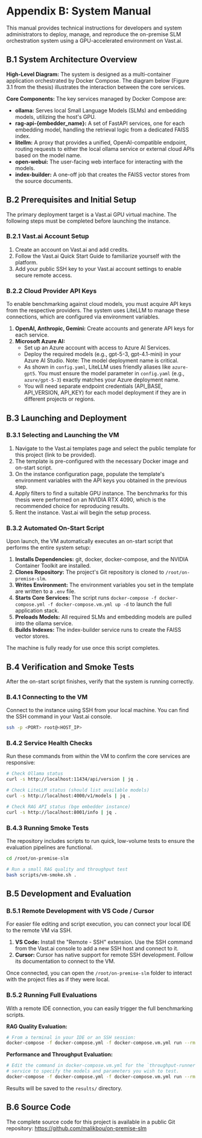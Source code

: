 # Appendix B: System Manual

This manual provides technical instructions for developers and system administrators to deploy, manage, and reproduce the on-premise SLM orchestration system using a GPU-accelerated environment on Vast.ai.

## B.1 System Architecture Overview

**High-Level Diagram:** The system is designed as a multi-container application orchestrated by Docker Compose. The diagram below (Figure 3.1 from the thesis) illustrates the interaction between the core services.

**Core Components:** The key services managed by Docker Compose are:

- **ollama:** Serves local Small Language Models (SLMs) and embedding models, utilizing the host's GPU.
- **rag-api-{embedder_name}:** A set of FastAPI services, one for each embedding model, handling the retrieval logic from a dedicated FAISS index.
- **litellm:** A proxy that provides a unified, OpenAI-compatible endpoint, routing requests to either the local ollama service or external cloud APIs based on the model name.
- **open-webui:** The user-facing web interface for interacting with the models.
- **index-builder:** A one-off job that creates the FAISS vector stores from the source documents.

## B.2 Prerequisites and Initial Setup

The primary deployment target is a Vast.ai GPU virtual machine. The following steps must be completed before launching the instance.

### B.2.1 Vast.ai Account Setup

1. Create an account on Vast.ai and add credits.
2. Follow the Vast.ai Quick Start Guide to familiarize yourself with the platform.
3. Add your public SSH key to your Vast.ai account settings to enable secure remote access.

### B.2.2 Cloud Provider API Keys

To enable benchmarking against cloud models, you must acquire API keys from the respective providers. The system uses LiteLLM to manage these connections, which are configured via environment variables.

1. **OpenAI, Anthropic, Gemini:** Create accounts and generate API keys for each service.
2. **Microsoft Azure AI:**
   - Set up an Azure account with access to Azure AI Services.
   - Deploy the required models (e.g., gpt-5-3, gpt-4.1-mini) in your Azure AI Studio. Note: The model deployment name is critical.
   - As shown in `config.yaml`, LiteLLM uses friendly aliases like `azure-gpt5`. You must ensure the model parameter in `config.yaml` (e.g., `azure/gpt-5-3`) exactly matches your Azure deployment name.
   - You will need separate endpoint credentials (API_BASE, API_VERSION, API_KEY) for each model deployment if they are in different projects or regions.

## B.3 Launching and Deployment

### B.3.1 Selecting and Launching the VM

1. Navigate to the Vast.ai templates page and select the public template for this project (link to be provided).
2. The template is pre-configured with the necessary Docker image and on-start script.
3. On the instance configuration page, populate the template's environment variables with the API keys you obtained in the previous step.
4. Apply filters to find a suitable GPU instance. The benchmarks for this thesis were performed on an NVIDIA RTX 4090, which is the recommended choice for reproducing results.
5. Rent the instance. Vast.ai will begin the setup process.

### B.3.2 Automated On-Start Script

Upon launch, the VM automatically executes an on-start script that performs the entire system setup:

1. **Installs Dependencies:** git, docker, docker-compose, and the NVIDIA Container Toolkit are installed.
2. **Clones Repository:** The project's Git repository is cloned to `/root/on-premise-slm`.
3. **Writes Environment:** The environment variables you set in the template are written to a `.env` file.
4. **Starts Core Services:** The script runs `docker-compose -f docker-compose.yml -f docker-compose.vm.yml up -d` to launch the full application stack.
5. **Preloads Models:** All required SLMs and embedding models are pulled into the ollama service.
6. **Builds Indexes:** The index-builder service runs to create the FAISS vector stores.

The machine is fully ready for use once this script completes.

## B.4 Verification and Smoke Tests

After the on-start script finishes, verify that the system is running correctly.

### B.4.1 Connecting to the VM

Connect to the instance using SSH from your local machine. You can find the SSH command in your Vast.ai console.

```bash
ssh -p <PORT> root@<HOST_IP>
```

### B.4.2 Service Health Checks

Run these commands from within the VM to confirm the core services are responsive:

```bash
# Check Ollama status
curl -s http://localhost:11434/api/version | jq .

# Check LiteLLM status (should list available models)
curl -s http://localhost:4000/v1/models | jq .

# Check RAG API status (bge embedder instance)
curl -s http://localhost:8001/info | jq .
```

### B.4.3 Running Smoke Tests

The repository includes scripts to run quick, low-volume tests to ensure the evaluation pipelines are functional.

```bash
cd /root/on-premise-slm

# Run a small RAG quality and throughput test
bash scripts/vm-smoke.sh .
```

## B.5 Development and Evaluation

### B.5.1 Remote Development with VS Code / Cursor

For easier file editing and script execution, you can connect your local IDE to the remote VM via SSH.

1. **VS Code:** Install the "Remote - SSH" extension. Use the SSH command from the Vast.ai console to add a new SSH host and connect to it.
2. **Cursor:** Cursor has native support for remote SSH development. Follow its documentation to connect to the VM.

Once connected, you can open the `/root/on-premise-slm` folder to interact with the project files as if they were local.

### B.5.2 Running Full Evaluations

With a remote IDE connection, you can easily trigger the full benchmarking scripts.

**RAG Quality Evaluation:**

```bash
# From a terminal in your IDE or an SSH session:
docker-compose -f docker-compose.yml -f docker-compose.vm.yml run --rm benchmarker
```

**Performance and Throughput Evaluation:**

```bash
# Edit the command in docker-compose.vm.yml for the `throughput-runner`
# service to specify the models and parameters you wish to test.
docker-compose -f docker-compose.yml -f docker-compose.vm.yml run --rm throughput-runner
```

Results will be saved to the `results/` directory.

## B.6 Source Code

The complete source code for this project is available in a public Git repository: https://github.com/malikbou/on-premise-slm
